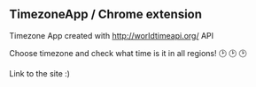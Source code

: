 ## TimezoneApp / Chrome extension

Timezone App created with http://worldtimeapi.org/ API

Choose timezone and check what time is it in all regions! 🕑 🕑 🕑

Link to the site :)



